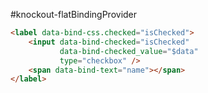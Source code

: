 #knockout-flatBindingProvider

```html
<label data-bind-css.checked="isChecked">
    <input data-bind-checked="isChecked"
           data-bind-checked_value="$data"
           type="checkbox" />
    <span data-bind-text="name"></span>
</label>
```
